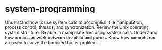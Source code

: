 # system-programming
Understand how to use system calls to accomplish: file manipulation, process control, threads, and syncronization. Review the Unix operating system structure. Be able to manipulate files using system calls. Understand how processes work between the child and parent. Know how semaphores are used to solve the bounded buffer problem.
